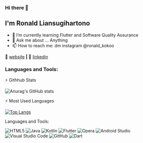 ### Hi there 👋

## I'm Ronald Liansugihartono

- 🌱 I’m currently learning Flutter and Software Quality Assurance
- 💬 Ask me about ... Anything
- 📫 How to reach me: dm instagram @ronald_kokoo

🏡 [website][website] **|**
👔 [linkedin][linkedin]

[website]:http://ronaldliansugihart.wixsite.com/ronald
[linkedin]:http://www.linkedin.com/in/ronald-liansugihartono



### Languages and Tools:


:zap: Githhub Stats

![Anurag's GitHub stats](https://github-readme-stats.vercel.app/api?username=RonwasHere&show_icons=true&theme=radical)

:zap: Most Used Languages

[![Top Langs](https://github-readme-stats.vercel.app/api/top-langs/?username=RonwasHere&layout=compact)](https://github.com/anuraghazra/github-readme-stats)

Languages and Tools:

![HTML5](https://img.shields.io/badge/html5-%23E34F26.svg?style=for-the-badge&logo=html5&logoColor=white)
![Java](https://img.shields.io/badge/java-%23ED8B00.svg?style=for-the-badge&logo=java&logoColor=white)
![Kotlin](https://img.shields.io/badge/kotlin-%230095D5.svg?style=for-the-badge&logo=kotlin&logoColor=white)
![Flutter](https://img.shields.io/badge/Flutter-%2302569B.svg?style=for-the-badge&logo=Flutter&logoColor=white)
![Opera](https://img.shields.io/badge/Opera-FF1B2D?style=for-the-badge&logo=Opera&logoColor=white)
![Android Studio](https://img.shields.io/badge/Android%20Studio-3DDC84.svg?style=for-the-badge&logo=android-studio&logoColor=white)
![Visual Studio Code](https://img.shields.io/badge/Visual_Studio_Code-0078D4?style=for-the-badge&logo=visual%20studio%20code&logoColor=white)
![GitHub](https://img.shields.io/badge/GitHub-100000?style=for-the-badge&logo=github&logoColor=white)
![Dart](https://img.shields.io/badge/Dart-0175C2?style=for-the-badge&logo=dart&logoColor=white)

